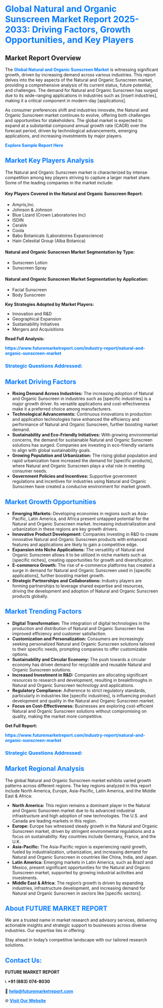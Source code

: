 <h1 style="color: #007BFF;">Global Natural and Organic Sunscreen Market Report 2025-2033: Driving Factors, Growth Opportunities, and Key Players</h1>

<section id="overview">
<h2>Market Report Overview</h2>
<p>The <a href="https://www.futuremarketreport.com/industry-report/natural-and-organic-sunscreen-market" style="color: #007BFF; text-decoration: none;"><strong>Global Natural and Organic Sunscreen Market</strong></a> is witnessing significant growth, driven by increasing demand across various industries. This report delves into the key aspects of the Natural and Organic Sunscreen market, providing a comprehensive analysis of its current status, future potential, and challenges. The demand for Natural and Organic Sunscreen has surged due to its wide-ranging applications in industries such as [insert industries], making it a critical component in modern-day [applications].</p>
<p>As consumer preferences shift and industries innovate, the Natural and Organic Sunscreen market continues to evolve, offering both challenges and opportunities for stakeholders. The global market is expected to expand at a substantial compound annual growth rate (CAGR) over the forecast period, driven by technological advancements, emerging applications, and increasing investments by major players.</p>
</section>

<section id="overview">
<p><a href="https://www.futuremarketreport.com/request-sample/reportId=53406" style="color: #007BFF; text-decoration: none;"><strong>Explore Sample Report Here</strong></a></p>
</section>

<section id="key-players">
<h2 style="color: #007BFF;">Market Key Players Analysis</h2>
<p>The Natural and Organic Sunscreen market is characterized by intense competition among key players striving to capture a larger market share. Some of the leading companies in the market include:</p>
<h4>Key Players Covered in the Natural and Organic Sunscreen Report:</h4>
<ul><li>Amyris,Inc.</li><li>Johnson &amp; Johnson</li><li>Blue Lizard (Crown Laboratories Inc)</li><li>ISDIN</li><li>CeraVe</li><li>Coola</li><li>Babo Botanicals (Laboratoires Expanscience)</li><li>Hain Celestial Group (Alba Botanica)</li></ul>
<h4>Natural and Organic Sunscreen Market Segmentation by Type:</h4>
<ul><li>Sunscreen Lotion</li><li>Sunscreen Spray</li></ul>

<h4>Natural and Organic Sunscreen Market Segmentation by Application:</h4>
<ul><li>Facial Sunscreen</li><li>Body Sunscreen</li></ul>
<p><strong>Key Strategies Adopted by Market Players:</strong></p>
<ul>
<li>Innovation and R&D</li>
<li>Geographical Expansion</li>
<li>Sustainability Initiatives</li>
<li>Mergers and Acquisitions</li>
</ul>
</section>

<section>
<p><strong>Read Full Analysis: </strong></p><a href="https://www.futuremarketreport.com/industry-report/natural-and-organic-sunscreen-market" style="color: #007BFF; text-decoration: none;"><strong>https://www.futuremarketreport.com/industry-report/natural-and-organic-sunscreen-market</strong></a>
<h3 style="color: #007BFF;">Strategic Questions Addressed:</h3>
</section>

<section id="driving-factors">
<h2 style="color: #007BFF;">Market Driving Factors</h2>
<ul>
<li><strong>Rising Demand Across Industries:</strong> The increasing adoption of Natural and Organic Sunscreen in industries such as [specific industries] is a major growth driver. Its versatile applications and cost-effectiveness make it a preferred choice among manufacturers.</li>
<li><strong>Technological Advancements:</strong> Continuous innovations in production and application technologies have enhanced the efficiency and performance of Natural and Organic Sunscreen, further boosting market demand.</li>
<li><strong>Sustainability and Eco-Friendly Initiatives:</strong> With growing environmental concerns, the demand for sustainable Natural and Organic Sunscreen solutions has surged. Companies are investing in eco-friendly variants to align with global sustainability goals.</li>
<li><strong>Growing Population and Urbanization:</strong> The rising global population and rapid urbanization have increased the demand for [specific products], where Natural and Organic Sunscreen plays a vital role in meeting consumer needs.</li>
<li><strong>Government Policies and Incentives:</strong> Supportive government regulations and incentives for industries using Natural and Organic Sunscreen have created a conducive environment for market growth.</li>
</ul>
</section>

<section id="growth-opportunities">
<h2 style="color: #007BFF;">Market Growth Opportunities</h2>
<ul>
<li><strong>Emerging Markets:</strong> Developing economies in regions such as Asia-Pacific, Latin America, and Africa present untapped potential for the Natural and Organic Sunscreen market. Increasing industrialization and urbanization in these regions are key growth drivers.</li>
<li><strong>Innovative Product Development:</strong> Companies investing in R&D to create innovative Natural and Organic Sunscreen products with enhanced features and applications are likely to gain a competitive edge.</li>
<li><strong>Expansion into Niche Applications:</strong> The versatility of Natural and Organic Sunscreen allows it to be utilized in niche markets such as [specific niches], creating opportunities for growth and diversification.</li>
<li><strong>E-commerce Growth:</strong> The rise of e-commerce platforms has created a surge in demand for Natural and Organic Sunscreen used in [specific applications], further boosting market growth.</li>
<li><strong>Strategic Partnerships and Collaborations:</strong> Industry players are forming partnerships to leverage shared expertise and resources, driving the development and adoption of Natural and Organic Sunscreen products globally.</li>
</ul>
</section>

<section id="trending-factors">
<h2 style="color: #007BFF;">Market Trending Factors</h2>
<ul>
<li><strong>Digital Transformation:</strong> The integration of digital technologies in the production and distribution of Natural and Organic Sunscreen has improved efficiency and customer satisfaction.</li>
<li><strong>Customization and Personalization:</strong> Consumers are increasingly seeking personalized Natural and Organic Sunscreen solutions tailored to their specific needs, prompting companies to offer customizable options.</li>
<li><strong>Sustainability and Circular Economy:</strong> The push towards a circular economy has driven demand for recyclable and reusable Natural and Organic Sunscreen solutions.</li>
<li><strong>Increased Investment in R&D:</strong> Companies are allocating significant resources to research and development, resulting in breakthroughs in Natural and Organic Sunscreen technology and applications.</li>
<li><strong>Regulatory Compliance:</strong> Adherence to strict regulatory standards, particularly in industries like [specific industries], is influencing product development and quality in the Natural and Organic Sunscreen market.</li>
<li><strong>Focus on Cost-Effectiveness:</strong> Businesses are exploring cost-efficient Natural and Organic Sunscreen solutions without compromising on quality, making the market more competitive.</li>
</ul>
</section>

<section>
<p><strong>Get Full Report: </strong></p><a href="https://www.futuremarketreport.com/industry-report/natural-and-organic-sunscreen-market" style="color: #007BFF; text-decoration: none;"><strong>https://www.futuremarketreport.com/industry-report/natural-and-organic-sunscreen-market</strong></a>
<h3 style="color: #007BFF;">Strategic Questions Addressed:</h3>
</section>


<section id="regional-analysis">
<h2 style="color: #007BFF;">Market Regional Analysis</h2>
<p>The global Natural and Organic Sunscreen market exhibits varied growth patterns across different regions. The key regions analyzed in this report include North America, Europe, Asia-Pacific, Latin America, and the Middle East & Africa:</p>
<ul>
<li><strong>North America:</strong> This region remains a dominant player in the Natural and Organic Sunscreen market due to its advanced industrial infrastructure and high adoption of new technologies. The U.S. and Canada are leading markets in this region.</li>
<li><strong>Europe:</strong> Europe has witnessed steady growth in the Natural and Organic Sunscreen market, driven by stringent environmental regulations and a focus on sustainability. Key countries include Germany, France, and the U.K.</li>
<li><strong>Asia-Pacific:</strong> The Asia-Pacific region is experiencing rapid growth, fueled by industrialization, urbanization, and increasing demand for Natural and Organic Sunscreen in countries like China, India, and Japan.</li>
<li><strong>Latin America:</strong> Emerging markets in Latin America, such as Brazil and Mexico, present significant opportunities for the Natural and Organic Sunscreen market, supported by growing industrial activities and investments.</li>
<li><strong>Middle East & Africa:</strong> The region’s growth is driven by expanding industries, infrastructure development, and increasing demand for Natural and Organic Sunscreen in sectors like [specific sectors].</li>
</ul>
</section>

<footer>
<h2 style="color: #007BFF;">About FUTURE MARKET REPORT</h2>
<p>We are a trusted name in market research and advisory services, delivering actionable insights and strategic support to businesses across diverse industries. Our expertise lies in offering:</p>

<p>Stay ahead in today’s competitive landscape with our tailored research solutions.</p>

<h2 style="color: #007BFF;">Contact Us:</h2>
<p><strong>FUTURE MARKET REPORT</strong></p>
<p>📞 <strong>+91 (883) 074-8030</strong></p>
<p>📧 <strong><a href="mailto:help@futuremarketreport.com" style="color: #007BFF;">help@futuremarketreport.com</a></strong></p>
<p>🌐 <strong><a href="https://www.futuremarketreport.com/" style="color: #007BFF;">Visit Our Website</a></strong></p>
</footer>